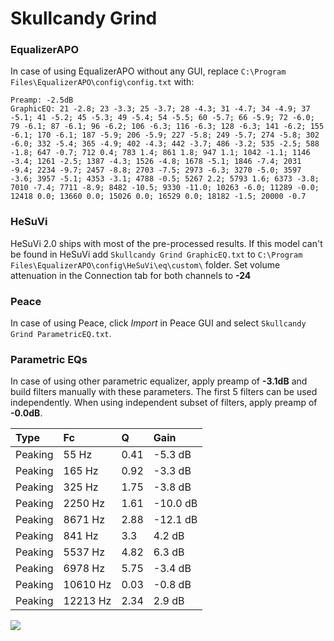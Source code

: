 # Skullcandy Grind

### EqualizerAPO
In case of using EqualizerAPO without any GUI, replace `C:\Program Files\EqualizerAPO\config\config.txt`
with:
```
Preamp: -2.5dB
GraphicEQ: 21 -2.8; 23 -3.3; 25 -3.7; 28 -4.3; 31 -4.7; 34 -4.9; 37 -5.1; 41 -5.2; 45 -5.3; 49 -5.4; 54 -5.5; 60 -5.7; 66 -5.9; 72 -6.0; 79 -6.1; 87 -6.1; 96 -6.2; 106 -6.3; 116 -6.3; 128 -6.3; 141 -6.2; 155 -6.1; 170 -6.1; 187 -5.9; 206 -5.9; 227 -5.8; 249 -5.7; 274 -5.8; 302 -6.0; 332 -5.4; 365 -4.9; 402 -4.3; 442 -3.7; 486 -3.2; 535 -2.5; 588 -1.8; 647 -0.7; 712 0.4; 783 1.4; 861 1.8; 947 1.1; 1042 -1.1; 1146 -3.4; 1261 -2.5; 1387 -4.3; 1526 -4.8; 1678 -5.1; 1846 -7.4; 2031 -9.4; 2234 -9.7; 2457 -8.8; 2703 -7.5; 2973 -6.3; 3270 -5.0; 3597 -3.6; 3957 -5.1; 4353 -3.1; 4788 -0.5; 5267 2.2; 5793 1.6; 6373 -3.8; 7010 -7.4; 7711 -8.9; 8482 -10.5; 9330 -11.0; 10263 -6.0; 11289 -0.0; 12418 0.0; 13660 0.0; 15026 0.0; 16529 0.0; 18182 -1.5; 20000 -0.7
```

### HeSuVi
HeSuVi 2.0 ships with most of the pre-processed results. If this model can't be found in HeSuVi add
`Skullcandy Grind GraphicEQ.txt` to `C:\Program Files\EqualizerAPO\config\HeSuVi\eq\custom\` folder.
Set volume attenuation in the Connection tab for both channels to **-24**

### Peace
In case of using Peace, click *Import* in Peace GUI and select `Skullcandy Grind ParametricEQ.txt`.

### Parametric EQs
In case of using other parametric equalizer, apply preamp of **-3.1dB** and build filters manually
with these parameters. The first 5 filters can be used independently.
When using independent subset of filters, apply preamp of **-0.0dB**.

| Type    | Fc       |    Q | Gain     |
|:--------|:---------|:-----|:---------|
| Peaking | 55 Hz    | 0.41 | -5.3 dB  |
| Peaking | 165 Hz   | 0.92 | -3.3 dB  |
| Peaking | 325 Hz   | 1.75 | -3.8 dB  |
| Peaking | 2250 Hz  | 1.61 | -10.0 dB |
| Peaking | 8671 Hz  | 2.88 | -12.1 dB |
| Peaking | 841 Hz   | 3.3  | 4.2 dB   |
| Peaking | 5537 Hz  | 4.82 | 6.3 dB   |
| Peaking | 6978 Hz  | 5.75 | -3.4 dB  |
| Peaking | 10610 Hz | 0.03 | -0.8 dB  |
| Peaking | 12213 Hz | 2.34 | 2.9 dB   |

![](https://raw.githubusercontent.com/jaakkopasanen/AutoEq/master/results/rtings/rtings/Skullcandy%20Grind/Skullcandy%20Grind.png)